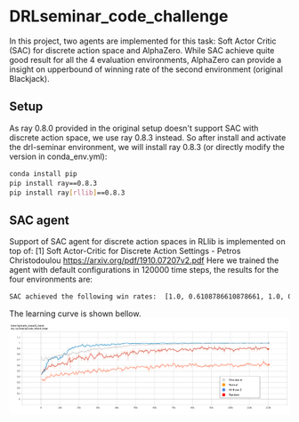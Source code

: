 # DRLseminar_code_challenge
In this project, two agents are implemented for this task: Soft Actor Critic (SAC) for discrete action space and AlphaZero.
While SAC achieve quite good result for all the 4 evaluation environments, AlphaZero can provide a insight on upperbound of winning rate of the second environment (original Blackjack).
## Setup
As ray 0.8.0 provided in the original setup doesn't support SAC with discrete action space, we use ray 0.8.3 instead. So after install and activate the drl-seminar environment, we will install ray 0.8.3 (or directly modify the version in conda_env.yml):
```bash
conda install pip
pip install ray==0.8.3
pip install ray[rllib]==0.8.3
```
## SAC agent
Support of SAC agent for discrete action spaces in RLlib is implemented on top of: [1] Soft Actor-Critic for Discrete Action Settings - Petros Christodoulou https://arxiv.org/pdf/1910.07207v2.pdf
Here we trained the agent with default configurations in 120000 time steps, the results for the four environments are:
```bash
SAC achieved the following win rates:  [1.0, 0.6108786610878661, 1.0, 0.9]
```
The learning curve is shown bellow. 
![learning curve](https://github.com/ToolManChang/DRLseminar_code_challenge/blob/master/DRL_Seminar_BlackJack/learning%20curve.png)
